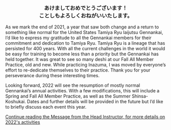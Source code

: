 <h3 style="text-align: center;">あけましておめでとうございます！<br /> ことしもよろしくおねがいいたします。</h3>

As we mark the end of 2021, a year that saw both change and a return to something like normal for the United States Tamiya Ryu Iaijutsu Gennankai, I’d like to express my gratitude to all the Gennankai members for their commitment and dedication to Tamiya Ryu. Tamiya Ryu is a lineage that has persisted for 400 years. With all the current challenges in the world it would be easy for training to become less than a priority but the Gennankai has held together. It was great to see so many deshi at our Fall All Member Practice, old and new. While practicing Inazuma, I was moved by everyone’s effort to re-dedicate themselves to their practice. Thank you for your perseverance during these interesting times.

Looking forward, 2022 will see the resumption of mostly normal Gennankai’s annual activities. With a few modifications, this will include a Spring and Fall All Member Practice, as well as the Summer Shinsa-Koshukai. Dates and further details will be provided in the future but I’d like to briefly discuss each event this year.

<a href="/articles/message/year-of-the-tiger">Continue reading the Message from the Head Instructor, for more details on 2022's activities</a>
